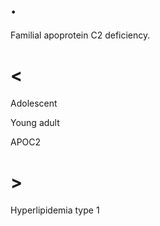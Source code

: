 # .

Familial apoprotein C2 deficiency.

# <

Adolescent

Young adult

APOC2

# >

Hyperlipidemia type 1
